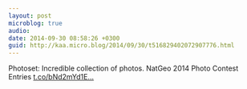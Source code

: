 ```yaml
---
layout: post
microblog: true
audio: 
date: 2014-09-30 08:58:26 +0300
guid: http://kaa.micro.blog/2014/09/30/t516829402072907776.html
---
```

Photoset: Incredible collection of photos. NatGeo 2014 Photo Contest Entries [t.co/bNd2mYd1E...](http://t.co/bNd2mYd1EM)
